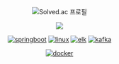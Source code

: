 <p align="center">
  <img src="http://mazassumnida.wtf/api/mini/generate_badge?boj=ejay" alt="Solved.ac 프로필" 
    data-canonical-src="http://mazassumnida.wtf/api/mini/generate_badge?boj=ejay" style="max-width: 100%;">   
</p>

<p align="center">
  <a href="https://spotify-github-profile.kittinanx.com/api/view.svg?uid=31n3jdywjpepjskybrasbzqr5zw4&redirect=true">
    <img src="https://spotify-github-profile.kittinanx.com/api/view.svg?uid=31n3jdywjpepjskybrasbzqr5zw4&cover_image=true&theme=natemoo-re&show_offline=false&background_color=121212&interchange=true&bar_color=53b14f&bar_color_cover=true">
  </a>
</p>
<p align="center">
<!--   <a href='https://github.com/phytoncideman' target="_blank"><img alt='c' src='https://img.shields.io/badge/C/C++-00599C?style=flat&logo=cplusplus&logoColor=ffffff&labelColor=000000&color=000000'/></a> -->
<!--   <a href='https://github.com/phytoncideman' target="_blank"><img alt='go' src='https://img.shields.io/badge/Go-100000?style=flat&logo=go&logoColor=ffffff&labelColor=000000&color=000000'/></a> -->
  <a href='https://github.com/cppreme' target="_blank"><img alt='springboot' src='https://img.shields.io/badge/Java/Spring-100000.svg?style=flat&logo=springboot&logoColor=ffffff&labelColor=000000&color=000000'/></a>
  <a href='https://github.com/cppreme' target="_blank"><img alt='linux' src='https://img.shields.io/badge/Linux-100000.svg?style=flat&logo=linux&logoColor=ffffff&labelColor=000000&color=000000'/></a>
  <a href='https://github.com/cppreme' target="_blank"><img alt='elk' src='https://img.shields.io/badge/Elastic Stack-100000.svg?style=flat&logo=elastic&logoColor=ffffff&labelColor=000000&color=000000'/></a>
  <a href='https://github.com/cppreme' target="_blank"><img alt='kafka' src='https://img.shields.io/badge/Apache Kafka-100000.svg?style=flat&logo=apache-kafka&logoColor=ffffff&labelColor=000000&color=000000'/></a>
<!--   <a href='https://github.com/cppreme' target="_blank"><img alt='jenkins' src='https://img.shields.io/badge/Jenkins-100000.svg?style=flat&logo=jenkins&logoColor=ffffff&labelColor=000000&color=000000'/></a> -->
</p>
<p align="center">
    <a href='https://github.com/cppreme' target="_blank"><img alt='docker' src='https://img.shields.io/badge/Docker-100000.svg?style=flat&logo=docker&logoColor=ffffff&labelColor=000000&color=000000'/></a>
<!--   <a href='https://github.com/cppreme' target="_blank"><img alt='k8s' src='https://img.shields.io/badge/Kubernetes-100000.svg?style=flat&logo=kubernetes&logoColor=ffffff&labelColor=000000&color=000000'/></a>
  <a href='https://github.com/cppreme' target="_blank"><img alt='prometheus' src='https://img.shields.io/badge/Prometheus-100000.svg?style=flat&logo=prometheus&logoColor=ffffff&labelColor=000000&color=000000'/></a>
  <a href='https://github.com/cppreme' target="_blank"><img alt='grafana' src='https://img.shields.io/badge/Grafana-100000.svg?style=flat&logo=grafana&logoColor=ffffff&labelColor=000000&color=000000'/></a>
   -->
  
</p>
  
<!--   <a href='https://github.com/phytoncideman' target="_blank"><img alt='python' src='https://img.shields.io/badge/Go-100000?style=flat&logo=go&logoColor=000000&labelColor=ffffff&color=ffffff'/></a> -->
<!--   <a href='https://github.com/cppreme' target="_blank"><img alt='ubuntu' src='https://img.shields.io/badge/Ubuntu-100000?style=flat&logo=ubuntu&logoColor=000000&labelColor=ffffff&color=ffffff'/></a> -->
<!--   <a href='https://github.com/cppreme' target="_blank"><img alt='kotlin' src='https://img.shields.io/badge/Kotlin-100000?style=flat&logo=kotlin&logoColor=C711E1&labelColor=181818&color=181818'/></a> -->
<!--   <a href='https://github.com/cppreme' target="_blank"><img alt='springboot' src='https://img.shields.io/badge/Spring_Boot-100000?style=flat&logo=springboot&logoColor=6DB33F&labelColor=181818&color=181818'/></a> -->
